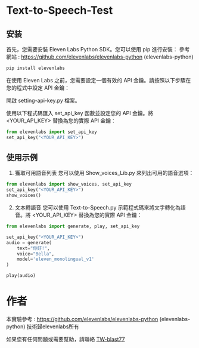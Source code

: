 # Text-to-Speech-Test
## 安装

首先，您需要安裝 Eleven Labs Python SDK。您可以使用 pip 進行安裝：
參考網站 : https://github.com/elevenlabs/elevenlabs-python (elevenlabs-python)

```bash
pip install elevenlabs
```
在使用 Eleven Labs 之前，您需要設定一個有效的 API 金鑰。請按照以下步驟在您的程式中設定 API 金鑰：

開啟 setting-api-key.py 檔案。

使用以下程式碼匯入 set_api_key 函數並設定您的 API 金鑰。將 <YOUR_API_KEY> 替換為您的實際 API 金鑰：
```py
from elevenlabs import set_api_key
set_api_key("<YOUR_API_KEY>")
```
## 使用示例
1. 獲取可用語音列表
您可以使用 Show_voices_Lib.py 來列出可用的語音選項：
```py
from elevenlabs import show_voices, set_api_key
set_api_key("<YOUR_API_KEY>")
show_voices()
```
2. 文本轉語音
您可以使用 Text-to-Speech.py 示範程式碼來將文字轉化為語音。將 <YOUR_API_KEY> 替換為您的實際 API 金鑰：
```py
from elevenlabs import generate, play, set_api_key

set_api_key("<YOUR_API_KEY>")
audio = generate(
    text="你好!",
    voice="Bella",
    model='eleven_monolingual_v1'
)

play(audio)

```
# 作者
本實驗參考 : https://github.com/elevenlabs/elevenlabs-python (elevenlabs-python)
技術歸elevenlabs所有

如果您有任何問題或需要幫助，請聯絡 [TW-blast77](apple123499220@gmail.com)